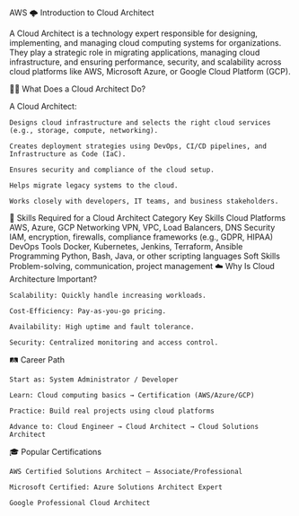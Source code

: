 AWS
🌩️ Introduction to Cloud Architect

A Cloud Architect is a technology expert responsible for designing, implementing, and managing cloud computing systems for organizations. They play a strategic role in migrating applications, managing cloud infrastructure, and ensuring performance, security, and scalability across cloud platforms like AWS, Microsoft Azure, or Google Cloud Platform (GCP).

👨‍💻 What Does a Cloud Architect Do?

A Cloud Architect:

    Designs cloud infrastructure and selects the right cloud services (e.g., storage, compute, networking).

    Creates deployment strategies using DevOps, CI/CD pipelines, and Infrastructure as Code (IaC).

    Ensures security and compliance of the cloud setup.

    Helps migrate legacy systems to the cloud.

    Works closely with developers, IT teams, and business stakeholders.

🧠 Skills Required for a Cloud Architect
Category	Key Skills
Cloud Platforms	AWS, Azure, GCP
Networking	VPN, VPC, Load Balancers, DNS
Security	IAM, encryption, firewalls, compliance frameworks (e.g., GDPR, HIPAA)
DevOps Tools	Docker, Kubernetes, Jenkins, Terraform, Ansible
Programming	Python, Bash, Java, or other scripting languages
Soft Skills	Problem-solving, communication, project management
☁️ Why Is Cloud Architecture Important?

    Scalability: Quickly handle increasing workloads.

    Cost-Efficiency: Pay-as-you-go pricing.

    Availability: High uptime and fault tolerance.

    Security: Centralized monitoring and access control.

🛤️ Career Path

    Start as: System Administrator / Developer

    Learn: Cloud computing basics → Certification (AWS/Azure/GCP)

    Practice: Build real projects using cloud platforms

    Advance to: Cloud Engineer → Cloud Architect → Cloud Solutions Architect

🎓 Popular Certifications

    AWS Certified Solutions Architect – Associate/Professional

    Microsoft Certified: Azure Solutions Architect Expert

    Google Professional Cloud Architect

